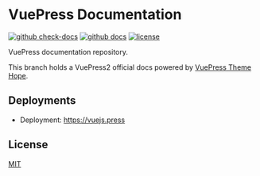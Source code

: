 # VuePress Documentation

[![github check-docs](https://github.com/vuepress/docs/workflows/check-docs/badge.svg)](https://github.com/vuepress/docs/actions/workflows/check-docs.yml)
[![github docs](https://github.com/vuepress/docs/workflows/docs/badge.svg)](https://github.com/vuepress/docs/actions/workflows/docs.yml)
[![license](https://badgen.net/github/license/vuepress/docs)](https://github.com/vuepress/docs/blob/main/LICENSE)

VuePress documentation repository.

This branch holds a VuePress2 official docs powered by [VuePress Theme Hope](https://theme-hope.vuejs.press).

## Deployments

- Deployment: <https://vuejs.press>

## License

[MIT](https://github.com/vuepress/docs/blob/main/LICENSE)

